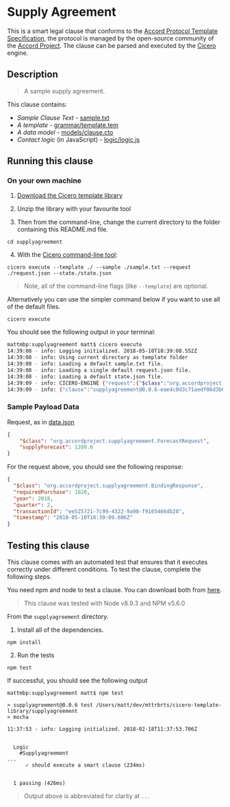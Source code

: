 
# Supply Agreement

This is a smart legal clause that conforms to the [Accord Protocol Template Specification](https://docs.google.com/document/d/1UacA_r2KGcBA2D4voDgGE8jqid-Uh4Dt09AE-shBKR0), the protocol is managed by the open-source community of the [Accord Project](https://accordproject.org). The clause can be parsed and executed by the [Cicero](https://github.com/accordproject/cicero) engine.

## Description

> A sample supply agreement.

This clause contains:
- *Sample Clause Text* - [sample.txt](sample.txt)
- *A template* - [grammar/template.tem](grammar/template.tem)
- *A data model* - [models/clause.cto](models/clause.cto)
- *Contact logic* (in JavaScript) - [logic/logic.js](lib/logic.js)

## Running this clause

### On your own machine

1. [Download the Cicero template library](https://github.com/accordproject/cicero-template-library/archive/master.zip)

2. Unzip the library with your favourite tool

3. Then from the command-line, change the current directory to the folder containing this README.md file.
```
cd supplyagreement
```
4. With the [Cicero command-line tool](https://github.com/accordproject/cicero#installation):
```
cicero execute --template ./ --sample ./sample.txt --request ./request.json --state./state.json
```
> Note, all of the command-line flags (like `--template`) are optional.

Alternatively you can use the simpler command below if you want to use all of the default files.
```
cicero execute
```

You should see the following output in your terminal:
```bash
mattmbp:supplyagreement matt$ cicero execute
14:39:08 - info: Logging initialized. 2018-05-10T18:39:08.552Z
14:39:08 - info: Using current directory as template folder
14:39:08 - info: Loading a default sample.txt file.
14:39:08 - info: Loading a single default request.json file.
14:39:08 - info: Loading a default state.json file.
14:39:09 - info: CICERO-ENGINE {"request":{"$class":"org.accordproject.supplyagreement.ForecastRequest","supplyForecast":1200,"transactionId":"0da18b1c-98a5-4fbb-bc58-13b609df2e1e","timestamp":"2018-05-10T18:39:09.602Z"},"state":{"$class":"org.accordproject.contract.State"},"contract":{"$class":"org.accordproject.supplyagreement.TemplateModel","effectiveDate":"2018-04-02","supplier":"DAN","buyer":"PETER","shortDescriptionOfTheProducts":"Colorful Umbrellas","noticeWindow":2,"cancellationWindow":10,"minimumPercentage":85,"deliverables":"Blue Umbrellas","deliveryWindow":1,"deliveryAttachment":"Annex A","inspectionWindow":3,"acceptanceAttachment":"Annex B","priceUpdateWindow":15,"accountNumber":"XXX-XX","routingNumnber":"YYY-YY","termYears":2,"renewalYears":1,"renewalWindow":30,"governingState":"NY","venueState":"NY"},"clause":{},"response":{"$class":"org.accordproject.supplyagreement.BindingResponse","transactionId":"ee525721-7c99-4322-9a90-f9165466db28","timestamp":"2018-05-10T18:39:09.606Z"},"emit":[]}
14:39:09 - info: {"clause":"supplyagreement@0.0.6-eae4c8d3c71aedf06d3b0ec7dc7d3178307f7b72fc6f0dc1c1c58db5c6664ff1","request":{"$class":"org.accordproject.supplyagreement.ForecastRequest","supplyForecast":1200},"response":{"$class":"org.accordproject.supplyagreement.BindingResponse","requiredPurchase":1020,"year":2018,"quarter":2,"transactionId":"ee525721-7c99-4322-9a90-f9165466db28","timestamp":"2018-05-10T18:39:09.606Z"},"state":{"$class":"org.accordproject.contract.State"},"emit":[]}
```

### Sample Payload Data


Request, as in [data.json](https://github.com/accordproject/cicero-template-library/blob/master/supplyagreement/data.json)
```json
{
    "$class": "org.accordproject.supplyagreement.ForecastRequest",
    "supplyForecast": 1200.0
}
```

For the request above, you should see the following response:
```json
{
  "$class": "org.accordproject.supplyagreement.BindingResponse",
  "requiredPurchase": 1020,
  "year": 2018,
  "quarter": 2,
  "transactionId": "ee525721-7c99-4322-9a90-f9165466db28",
  "timestamp": "2018-05-10T18:39:09.606Z"
}
```


## Testing this clause

This clause comes with an automated test that ensures that it executes correctly under different conditions. To test the clause, complete the following steps.

You need npm and node to test a clause. You can download both from [here](https://nodejs.org/).

> This clause was tested with Node v8.9.3 and NPM v5.6.0

From the `supplyagreement` directory.

1. Install all of the dependencies.
```
npm install
```

2. Run the tests
```
npm test
```
If successful, you should see the following output
```
mattmbp:supplyagreement matt$ npm test

> supplyagreement@0.0.6 test /Users/matt/dev/mttrbrts/cicero-template-library/supplyagreement
> mocha

11:37:53 - info: Logging initialized. 2018-02-18T11:37:53.706Z


  Logic
    #Supplyagreement
...
      ✓ should execute a smart clause (234ms)


  1 passing (426ms)

```
> Output above is abbreviated for clarity at `...`
